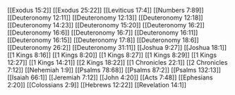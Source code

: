 [[Exodus 15:2]]
[[Exodus 25:22]]
[[Leviticus 17:4]]
[[Numbers 7:89]]
[[Deuteronomy 12:11]]
[[Deuteronomy 12:13]]
[[Deuteronomy 12:18]]
[[Deuteronomy 14:23]]
[[Deuteronomy 15:20]]
[[Deuteronomy 16:2]]
[[Deuteronomy 16:6]]
[[Deuteronomy 16:7]]
[[Deuteronomy 16:11]]
[[Deuteronomy 16:15]]
[[Deuteronomy 17:8]]
[[Deuteronomy 18:6]]
[[Deuteronomy 26:2]]
[[Deuteronomy 31:11]]
[[Joshua 9:27]]
[[Joshua 18:1]]
[[1 Kings 8:16]]
[[1 Kings 8:20]]
[[1 Kings 8:27]]
[[1 Kings 8:29]]
[[1 Kings 12:27]]
[[1 Kings 14:21]]
[[2 Kings 18:22]]
[[1 Chronicles 22:1]]
[[2 Chronicles 7:12]]
[[Nehemiah 1:9]]
[[Psalms 78:68]]
[[Psalms 87:2]]
[[Psalms 132:13]]
[[Isaiah 66:1]]
[[Jeremiah 7:12]]
[[John 4:20]]
[[Acts 7:48]]
[[Ephesians 2:20]]
[[Colossians 2:9]]
[[Hebrews 12:22]]
[[Revelation 14:1]]
